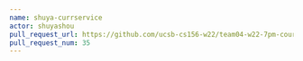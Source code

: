 ```yaml
---
name: shuya-currservice
actor: shuyashou
pull_request_url: https://github.com/ucsb-cs156-w22/team04-w22-7pm-courses/pull/35
pull_request_num: 35
---
```

